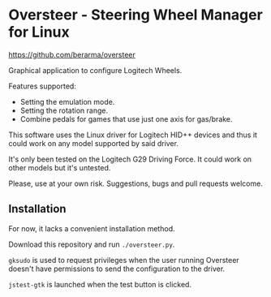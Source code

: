 # Oversteer - Steering Wheel Manager for Linux

https://github.com/berarma/oversteer

Graphical application to configure Logitech Wheels.

Features supported:
 - Setting the emulation mode.
 - Setting the rotation range.
 - Combine pedals for games that use just one axis for gas/brake.

This software uses the Linux driver for Logitech HID++ devices and thus it
could work on any model supported by said driver.

It's only been tested on the Logitech G29 Driving Force. It could work on other
models but it's untested.

Please, use at your own risk. Suggestions, bugs and pull requests welcome.

## Installation

For now, it lacks a convenient installation method.

Download this repository and run ```./oversteer.py```.

```gksudo``` is used to request privileges when the user running Oversteer
doesn't have permissions to send the configuration to the driver.

```jstest-gtk``` is launched when the test button is clicked.
